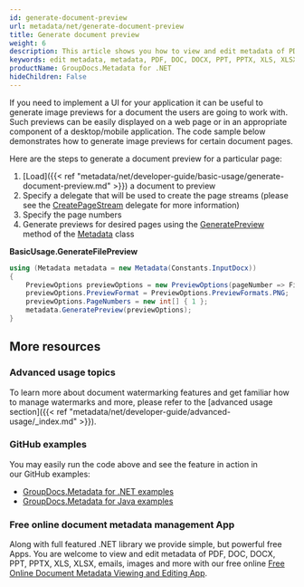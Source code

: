 ```yaml
---
id: generate-document-preview
url: metadata/net/generate-document-preview
title: Generate document preview
weight: 6
description: This article shows you how to view and edit metadata of PDF, DOC, DOCX, PPT, PPTX, XLS, XLSX, emails, images and more with our free online.
keywords: edit metadata, metadata, PDF, DOC, DOCX, PPT, PPTX, XLS, XLSX
productName: GroupDocs.Metadata for .NET
hideChildren: False
---
```

If you need to implement a UI for your application it can be useful to generate image previews for a document the users are going to work with. Such previews can be easily displayed on a web page or in an appropriate component of a desktop/mobile application. The code sample below demonstrates how to generate image previews for certain document pages.

Here are the steps to generate a document preview for a particular page:

1.  [Load]({{< ref "metadata/net/developer-guide/basic-usage/generate-document-preview.md" >}}) a document to preview
2.  Specify a delegate that will be used to create the page streams (please see the [CreatePageStream](https://apireference.groupdocs.com/net/metadata/groupdocs.metadata.options/createpagestream) delegate for more information)
3.  Specify the page numbers
4.  Generate previews for desired pages using the [GeneratePreview](https://apireference.groupdocs.com/net/metadata/groupdocs.metadata/metadata/methods/generatepreview) method of the [Metadata](https://apireference.groupdocs.com/net/metadata/groupdocs.metadata/metadata) class

**BasicUsage.GenerateFilePreview**

```csharp
using (Metadata metadata = new Metadata(Constants.InputDocx))
{
	PreviewOptions previewOptions = new PreviewOptions(pageNumber => File.Create($"{Constants.OutputPath}\\result_{pageNumber}.png"));
	previewOptions.PreviewFormat = PreviewOptions.PreviewFormats.PNG;
	previewOptions.PageNumbers = new int[] { 1 };
	metadata.GeneratePreview(previewOptions);
}
```

## More resources
### Advanced usage topics
To learn more about document watermarking features and get familiar how to manage watermarks and more, please refer to the [advanced usage section]({{< ref "metadata/net/developer-guide/advanced-usage/_index.md" >}}).

### GitHub examples
You may easily run the code above and see the feature in action in our GitHub examples:
*   [GroupDocs.Metadata for .NET examples](https://github.com/groupdocs-metadata/GroupDocs.Metadata-for-.NET)    
*   [GroupDocs.Metadata for Java examples](https://github.com/groupdocs-metadata/GroupDocs.Metadata-for-Java)    

### Free online document metadata management App
Along with full featured .NET library we provide simple, but powerful free Apps.
You are welcome to view and edit metadata of PDF, DOC, DOCX, PPT, PPTX, XLS, XLSX, emails, images and more with our free online [Free Online Document Metadata Viewing and Editing App](https://products.groupdocs.app/metadata).
